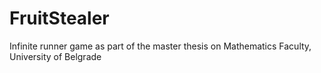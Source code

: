 # FruitStealer
Infinite runner game as part of the master thesis on Mathematics Faculty, University of Belgrade
